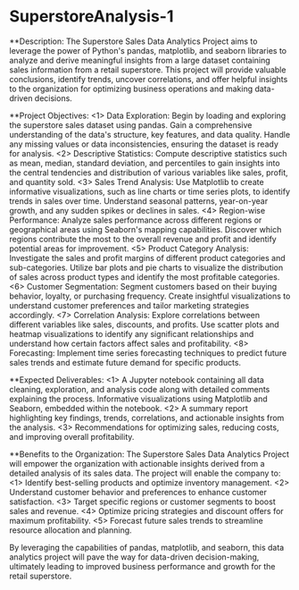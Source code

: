 # SuperstoreAnalysis-1
**Description:
The Superstore Sales Data Analytics Project aims to leverage the power of Python's pandas, matplotlib, and seaborn libraries to analyze and derive meaningful insights from a large dataset containing sales information from a retail superstore. This project will provide valuable conclusions, identify trends, uncover correlations, and offer helpful insights to the organization for optimizing business operations and making data-driven decisions.

**Project Objectives:
<1> Data Exploration: Begin by loading and exploring the superstore sales dataset using pandas. Gain a comprehensive understanding of the data's structure, key features, and data quality. Handle any missing values or data inconsistencies, ensuring the dataset is ready for analysis.
<2> Descriptive Statistics: Compute descriptive statistics such as mean, median, standard deviation, and percentiles to gain insights into the central tendencies and distribution of various variables like sales, profit, and quantity sold.
<3> Sales Trend Analysis: Use Matplotlib to create informative visualizations, such as line charts or time series plots, to identify trends in sales over time. Understand seasonal patterns, year-on-year growth, and any sudden spikes or declines in sales.
<4> Region-wise Performance: Analyze sales performance across different regions or geographical areas using Seaborn's mapping capabilities. Discover which regions contribute the most to the overall revenue and profit and identify potential areas for improvement.
<5> Product Category Analysis: Investigate the sales and profit margins of different product categories and sub-categories. Utilize bar plots and pie charts to visualize the distribution of sales across product types and identify the most profitable categories.
<6> Customer Segmentation: Segment customers based on their buying behavior, loyalty, or purchasing frequency. Create insightful visualizations to understand customer preferences and tailor marketing strategies accordingly.
<7> Correlation Analysis: Explore correlations between different variables like sales, discounts, and profits. Use scatter plots and heatmap visualizations to identify any significant relationships and understand how certain factors affect sales and profitability.
<8> Forecasting: Implement time series forecasting techniques to predict future sales trends and estimate future demand for specific products.

**Expected Deliverables:
<1> A Jupyter notebook containing all data cleaning, exploration, and analysis code along with detailed comments explaining the process.
Informative visualizations using Matplotlib and Seaborn, embedded within the notebook.
<2> A summary report highlighting key findings, trends, correlations, and actionable insights from the analysis.
<3> Recommendations for optimizing sales, reducing costs, and improving overall profitability.

**Benefits to the Organization:
The Superstore Sales Data Analytics Project will empower the organization with actionable insights derived from a detailed analysis of its sales data. The project will enable the company to:
<1> Identify best-selling products and optimize inventory management.
<2> Understand customer behavior and preferences to enhance customer satisfaction.
<3> Target specific regions or customer segments to boost sales and revenue.
<4> Optimize pricing strategies and discount offers for maximum profitability.
<5> Forecast future sales trends to streamline resource allocation and planning.

By leveraging the capabilities of pandas, matplotlib, and seaborn, this data analytics project will pave the way for data-driven decision-making, ultimately leading to improved business performance and growth for the retail superstore.
